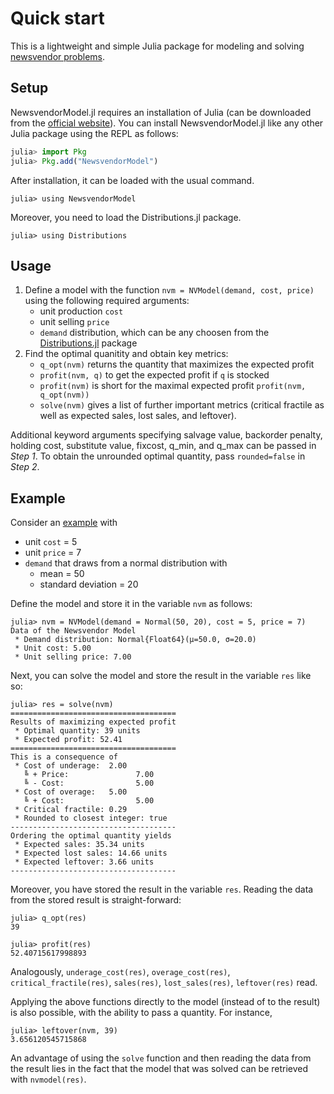# Quick start

This is a lightweight and simple Julia package for modeling and solving [newsvendor problems](https://en.wikipedia.org/wiki/Newsvendor_model).

## Setup

NewsvendorModel.jl requires an installation of Julia (can be downloaded from the [official website](https://julialang.org/)). You can install NewsvendorModel.jl like any other Julia package using the REPL as follows:


```julia
julia> import Pkg
julia> Pkg.add("NewsvendorModel")
```
After installation, it can be loaded with the usual command.
```jldoctest index
julia> using NewsvendorModel
```

Moreover, you need to load the Distributions.jl package.
```jldoctest index
julia> using Distributions
```

## Usage

1. Define a model with the function `nvm = NVModel(demand, cost, price)` using the following required arguments:
    - unit production `cost`
    - unit selling `price`
    - `demand` distribution, which can be any choosen from the [Distributions.jl](https://juliastats.org/Distributions.jl/latest/univariate/) package
2. Find the optimal quanitity and obtain key metrics: 
    - `q_opt(nvm)` returns the quantity that maximizes the expected profit
    - `profit(nvm, q)` to get the expected profit if `q` is stocked
    - `profit(nvm)` is short for the maximal expected profit `profit(nvm, q_opt(nvm))` 
    - `solve(nvm)` gives a list of further important metrics (critical fractile as well as expected sales, lost sales, and leftover).

Additional keyword arguments specifying salvage value, backorder penalty, holding cost, substitute value, fixcost, q_min, and q_max can be passed in *Step 1*. To obtain the unrounded optimal quantity, pass `rounded=false` in *Step 2*.



## Example

Consider an [example](https://en.wikipedia.org/wiki/Newsvendor_model#Numerical_examples) with 
  - unit `cost` = 5  
  - unit `price` = 7
  - `demand` that draws from a normal distribution with 
     - mean = 50 
     - standard deviation = 20

Define the model and store it in the variable `nvm` as follows:

```jldoctest index
julia> nvm = NVModel(demand = Normal(50, 20), cost = 5, price = 7)
Data of the Newsvendor Model
 * Demand distribution: Normal{Float64}(μ=50.0, σ=20.0)
 * Unit cost: 5.00
 * Unit selling price: 7.00
```

Next, you can solve the model and store the result in the variable `res` like so:
```jldoctest index
julia> res = solve(nvm)
=====================================
Results of maximizing expected profit
 * Optimal quantity: 39 units
 * Expected profit: 52.41
=====================================
This is a consequence of
 * Cost of underage:  2.00
   ╚ + Price:               7.00
   ╚ - Cost:                5.00
 * Cost of overage:   5.00
   ╚ + Cost:                5.00
 * Critical fractile: 0.29
 * Rounded to closest integer: true
-------------------------------------
Ordering the optimal quantity yields
 * Expected sales: 35.34 units
 * Expected lost sales: 14.66 units
 * Expected leftover: 3.66 units
-------------------------------------
```
Moreover, you have stored the result in the variable `res`. Reading the data from the stored result is straight-forward:
```jldoctest index
julia> q_opt(res)
39
```

```jldoctest index
julia> profit(res)
52.40715617998893
```

Analogously, `underage_cost(res)`, `overage_cost(res)`, `critical_fractile(res)`, `sales(res)`, `lost_sales(res)`, `leftover(res)` read. 

Applying the above functions directly to the model (instead of to the result) is also possible, with the ability to pass a quantity. For instance,  

```jldoctest index
julia> leftover(nvm, 39)
3.656120545715868
```

An advantage of using the `solve` function and then reading the data from the result lies in the fact that the model that was solved can be retrieved with `nvmodel(res)`.
